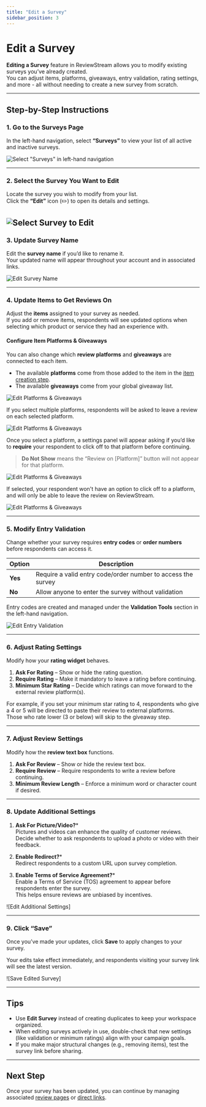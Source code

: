 ```yaml
---
title: "Edit a Survey"
sidebar_position: 3
---
```


# Edit a Survey

**Editing a Survey** feature in ReviewStream allows you to modify existing surveys you’ve already created.  
You can adjust items, platforms, giveaways, entry validation, rating settings, and more - all without needing to create a new survey from scratch.

---

## Step-by-Step Instructions

### 1. Go to the Surveys Page
In the left-hand navigation, select **“Surveys”** to view your list of all active and inactive surveys.

![Select "Surveys" in left-hand navigation](/img/surveys/survey.png)

---

### 2. Select the Survey You Want to Edit
Locate the survey you wish to modify from your list.  
Click the **“Edit”** icon (✏️) to open its details and settings.

![Select Survey to Edit](/img/surveys/edit-survey.png)
---

### 3. Update Survey Name
Edit the **survey name** if you’d like to rename it.  
Your updated name will appear throughout your account and in associated links.

![Edit Survey Name](/img/surveys/survey-name.png)

---

### 4. Update Items to Get Reviews On
Adjust the **items** assigned to your survey as needed.  
If you add or remove items, respondents will see updated options when selecting which product or service they had an experience with.

#### Configure Item Platforms & Giveaways
You can also change which **review platforms** and **giveaways** are connected to each item.

- The available **platforms** come from those added to the item in the [item creation step](../../items/products/add#4-choose-platforms).  
- The available **giveaways** come from your global giveaway list.

![Edit Platforms & Giveaways](/img/surveys/edit-items.png)

If you select multiple platforms, respondents will be asked to leave a review on each selected platform.

![Edit Platforms & Giveaways](/img/surveys/multiple-items.png)


Once you select a platform, a settings panel will appear asking if you’d like to **require** your respondent to click off to that platform before continuing.

> **Do Not Show** means the “Review on [Platform]” button will not appear for that platform.

![Edit Platforms & Giveaways](/img/surveys/donotshow.png)

If selected, your respondent won't have an option to click off to a platform, and will only be able to leave the review on ReviewStream.

![Edit Platforms & Giveaways](/img/surveys/donotshow-step2.png)


---

### 5. Modify Entry Validation
Change whether your survey requires **entry codes** or **order numbers** before respondents can access it.

| Option | Description |
|--------|--------------|
| **Yes** | Require a valid entry code/order number to access the survey |
| **No** | Allow anyone to enter the survey without validation |

Entry codes are created and managed under the **Validation Tools** section in the left-hand navigation.

![Edit Entry Validation](/img/surveys/validate-entry.png)

---

### 6. Adjust Rating Settings
Modify how your **rating widget** behaves.

1. **Ask For Rating** – Show or hide the rating question.  
2. **Require Rating** – Make it mandatory to leave a rating before continuing.  
3. **Minimum Star Rating** – Decide which ratings can move forward to the external review platform(s).

For example, if you set your minimum star rating to 4, respondents who give a 4 or 5 will be directed to paste their review to external platforms.  
Those who rate lower (3 or below) will skip to the giveaway step.

---

### 7. Adjust Review Settings
Modify how the **review text box** functions.

1. **Ask For Review** – Show or hide the review text box.  
2. **Require Review** – Require respondents to write a review before continuing.  
3. **Minimum Review Length** – Enforce a minimum word or character count if desired.

---

### 8. Update Additional Settings

1. **Ask For Picture/Video?***  
   Pictures and videos can enhance the quality of customer reviews.  
   Decide whether to ask respondents to upload a photo or video with their feedback.  

2. **Enable Redirect?***  
   Redirect respondents to a custom URL upon survey completion.  

3. **Enable Terms of Service Agreement?***  
   Enable a Terms of Service (TOS) agreement to appear before respondents enter the survey.  
   This helps ensure reviews are unbiased by incentives.  

![Edit Additional Settings]

---

### 9. Click “Save”
Once you’ve made your updates, click **Save** to apply changes to your survey.

Your edits take effect immediately, and respondents visiting your survey link will see the latest version.

![Save Edited Survey]

---

## Tips

- Use **Edit Survey** instead of creating duplicates to keep your workspace organized.  
- When editing surveys actively in use, double-check that new settings (like validation or minimum ratings) align with your campaign goals.  
- If you make major structural changes (e.g., removing items), test the survey link before sharing.

---

## Next Step

Once your survey has been updated, you can continue by managing associated [review pages](../reviewpages/what-is-a-review-page) or [direct links](../directlinks/what-is-a-direct-link).
